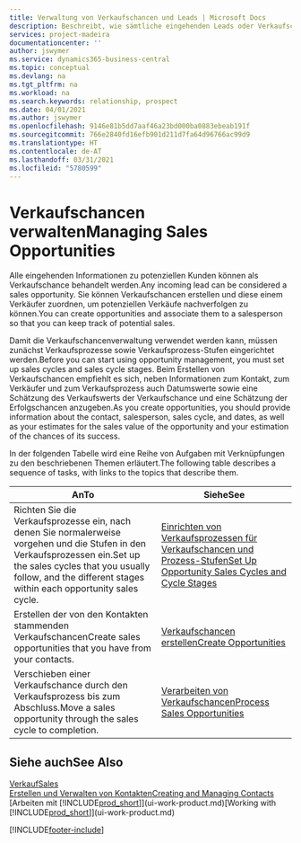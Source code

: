 ```yaml
---
title: Verwaltung von Verkaufschancen und Leads | Microsoft Docs
description: Beschreibt, wie sämtliche eingehenden Leads oder Verkaufschancen in Business Central verwaltet werden und verknüpft die Verkaufschance mit einem Vertriebsmitarbeiter, um die potenziellen Verkäufe nachverfolgen zu können.
services: project-madeira
documentationcenter: ''
author: jswymer
ms.service: dynamics365-business-central
ms.topic: conceptual
ms.devlang: na
ms.tgt_pltfrm: na
ms.workload: na
ms.search.keywords: relationship, prospect
ms.date: 04/01/2021
ms.author: jswymer
ms.openlocfilehash: 9146e81b5dd7aaf46a23bd000ba0883ebeab191f
ms.sourcegitcommit: 766e2840fd16efb901d211d7fa64d96766ac99d9
ms.translationtype: HT
ms.contentlocale: de-AT
ms.lasthandoff: 03/31/2021
ms.locfileid: "5780599"
---
```

# <a name="managing-sales-opportunities"></a><span data-ttu-id="205d1-103">Verkaufschancen verwalten</span><span class="sxs-lookup"><span data-stu-id="205d1-103">Managing Sales Opportunities</span></span>
<span data-ttu-id="205d1-104">Alle eingehenden Informationen zu potenziellen Kunden können als Verkaufschance behandelt werden.</span><span class="sxs-lookup"><span data-stu-id="205d1-104">Any incoming lead can be considered a sales opportunity.</span></span> <span data-ttu-id="205d1-105">Sie können Verkaufschancen erstellen und diese einem Verkäufer zuordnen, um potenziellen Verkäufe nachverfolgen zu können.</span><span class="sxs-lookup"><span data-stu-id="205d1-105">You can create opportunities and associate them to a salesperson so that you can keep track of potential sales.</span></span>

<span data-ttu-id="205d1-106">Damit die Verkaufschancenverwaltung verwendet werden kann, müssen zunächst Verkaufsprozesse sowie Verkaufsprozess-Stufen eingerichtet werden.</span><span class="sxs-lookup"><span data-stu-id="205d1-106">Before you can start using opportunity management, you must set up sales cycles and sales cycle stages.</span></span> <span data-ttu-id="205d1-107">Beim Erstellen von Verkaufschancen empfiehlt es sich, neben Informationen zum Kontakt, zum Verkäufer und zum Verkaufsprozess auch Datumswerte sowie eine Schätzung des Verkaufswerts der Verkaufschance und eine Schätzung der Erfolgschancen anzugeben.</span><span class="sxs-lookup"><span data-stu-id="205d1-107">As you create opportunities, you should provide information about the contact, salesperson, sales cycle, and dates, as well as your estimates for the sales value of the opportunity and your estimation of the chances of its success.</span></span>

<span data-ttu-id="205d1-108">In der folgenden Tabelle wird eine Reihe von Aufgaben mit Verknüpfungen zu den beschriebenen Themen erläutert.</span><span class="sxs-lookup"><span data-stu-id="205d1-108">The following table describes a sequence of tasks, with links to the topics that describe them.</span></span>

| <span data-ttu-id="205d1-109">An</span><span class="sxs-lookup"><span data-stu-id="205d1-109">To</span></span> | <span data-ttu-id="205d1-110">Siehe</span><span class="sxs-lookup"><span data-stu-id="205d1-110">See</span></span> |
| --- | --- |
| <span data-ttu-id="205d1-111">Richten Sie die Verkaufsprozesse ein, nach denen Sie normalerweise vorgehen und die Stufen in den Verkaufsprozessen ein.</span><span class="sxs-lookup"><span data-stu-id="205d1-111">Set up the sales cycles that you usually follow, and the different stages within each opportunity sales cycle.</span></span> |[<span data-ttu-id="205d1-112">Einrichten von Verkaufsprozessen für Verkaufschancen und Prozess-Stufen</span><span class="sxs-lookup"><span data-stu-id="205d1-112">Set Up Opportunity Sales Cycles and Cycle Stages</span></span>](marketing-how-setup-opportunity-sales-cycles-stages.md) |
| <span data-ttu-id="205d1-113">Erstellen der von den Kontakten stammenden Verkaufschancen</span><span class="sxs-lookup"><span data-stu-id="205d1-113">Create sales opportunities that you have from your contacts.</span></span> |[<span data-ttu-id="205d1-114">Verkaufschancen erstellen</span><span class="sxs-lookup"><span data-stu-id="205d1-114">Create Opportunities</span></span>](marketing-how-create-opportunities.md) |
| <span data-ttu-id="205d1-115">Verschieben einer Verkaufschance durch den Verkaufsprozess bis zum Abschluss.</span><span class="sxs-lookup"><span data-stu-id="205d1-115">Move a sales opportunity through the sales cycle to completion.</span></span> |[<span data-ttu-id="205d1-116">Verarbeiten von Verkaufschancen</span><span class="sxs-lookup"><span data-stu-id="205d1-116">Process Sales Opportunities</span></span>](marketing-processing-sales-opportunities.md) |

## <a name="see-also"></a><span data-ttu-id="205d1-117">Siehe auch</span><span class="sxs-lookup"><span data-stu-id="205d1-117">See Also</span></span>
[<span data-ttu-id="205d1-118">Verkauf</span><span class="sxs-lookup"><span data-stu-id="205d1-118">Sales</span></span>](sales-manage-sales.md)  
[<span data-ttu-id="205d1-119">Erstellen und Verwalten von Kontakten</span><span class="sxs-lookup"><span data-stu-id="205d1-119">Creating and Managing Contacts</span></span>](marketing-contacts.md)  
<span data-ttu-id="205d1-120">[Arbeiten mit [!INCLUDE[prod_short](includes/prod_short.md)]](ui-work-product.md)</span><span class="sxs-lookup"><span data-stu-id="205d1-120">[Working with [!INCLUDE[prod_short](includes/prod_short.md)]](ui-work-product.md)</span></span>


[!INCLUDE[footer-include](includes/footer-banner.md)]